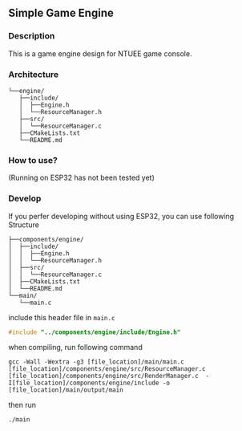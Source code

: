## Simple Game Engine

### Description

This is a game engine design for NTUEE game console.

### Architecture

```
└──engine/
   ├──include/
   │  ├──Engine.h
   │  └──ResourceManager.h
   ├──src/
   │  └──ResourceManager.c
   ├──CMakeLists.txt
   └──README.md
```

### How to use?

(Running on ESP32 has not been tested yet)

### Develop

If you perfer developing without using ESP32, you can use following Structure

```
├──components/engine/
│  ├──include/
│  │  ├──Engine.h
│  │  └──ResourceManager.h
│  ├──src/
│  │  └──ResourceManager.c
│  ├──CMakeLists.txt
│  └──README.md
└──main/
   └──main.c
```
include this header file in `main.c`
```C
#include "../components/engine/include/Engine.h"
```
when compiling, run following command
```
gcc -Wall -Wextra -g3 [file_location]/main/main.c [file_location]/components/engine/src/ResourceManager.c [file_location]/components/engine/src/RenderManager.c  -I[file_location]/components/engine/include -o [file_location]/main/output/main
```
then run
```
./main
```
